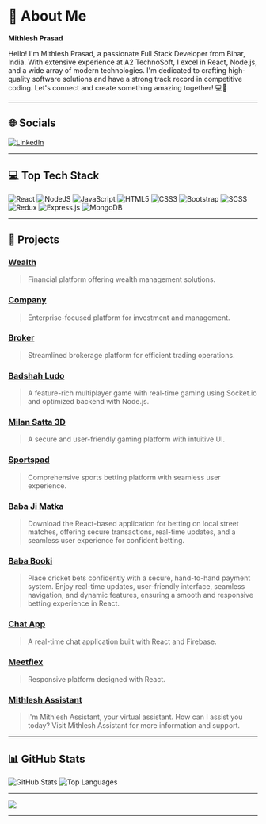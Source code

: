 # 🌟 About Me

**Mithlesh Prasad**

Hello! I'm Mithlesh Prasad, a passionate Full Stack Developer from Bihar, India. With extensive experience at A2 TechnoSoft, I excel in React, Node.js, and a wide array of modern technologies. I'm dedicated to crafting high-quality software solutions and have a strong track record in competitive coding. Let's connect and create something amazing together! 💻🚀

---

## 🌐 Socials

[![LinkedIn](https://img.shields.io/badge/LinkedIn-%230077B5.svg?logo=linkedin&logoColor=white)](https://www.linkedin.com/in/mithlesh-prasad-5a68a41a3/) 

---

## 💻 Top Tech Stack

![React](https://img.shields.io/badge/react-%2320232a.svg?style=for-the-badge&logo=react&logoColor=%2361DAFB) 
![NodeJS](https://img.shields.io/badge/node.js-6DA55F?style=for-the-badge&logo=node.js&logoColor=white) 
![JavaScript](https://img.shields.io/badge/javascript-%23323330.svg?style=for-the-badge&logo=javascript&logoColor=%23F7DF1E) 
![HTML5](https://img.shields.io/badge/html5-%23E34F26.svg?style=for-the-badge&logo=html5&logoColor=white) 
![CSS3](https://img.shields.io/badge/css3-%231572B6.svg?style=for-the-badge&logo=css3&logoColor=white) 
![Bootstrap](https://img.shields.io/badge/bootstrap-%238511FA.svg?style=for-the-badge&logo=bootstrap&logoColor=white) 
![SCSS](https://img.shields.io/badge/SASS-hotpink.svg?style=for-the-badge&logo=SASS&logoColor=white) 
![Redux](https://img.shields.io/badge/redux-%23593d88.svg?style=for-the-badge&logo=redux&logoColor=white) 
![Express.js](https://img.shields.io/badge/express.js-%23404d59.svg?style=for-the-badge&logo=express&logoColor=%2361DAFB) 
![MongoDB](https://img.shields.io/badge/MongoDB-%234ea94b.svg?style=for-the-badge&logo=mongodb&logoColor=white)

---

## 🌟 Projects
### [Wealth](https://wealth.swaninvestment.in/)
> Financial platform offering wealth management solutions.

### [Company](https://company.swaninvestment.in/)
> Enterprise-focused platform for investment and management.

### [Broker](https://broker.swaninvestment.in/)
> Streamlined brokerage platform for efficient trading operations.

### [Badshah Ludo](https://badshahludo.com/)
> A feature-rich multiplayer game with real-time gaming using Socket.io and optimized backend with Node.js.

### [Milan Satta 3D](https://milansatta3d.com/Login)
> A secure and user-friendly gaming platform with intuitive UI.

### [Sportspad](https://www.sportspad.com/)
> Comprehensive sports betting platform with seamless user experience.

### [Baba Ji Matka](https://github.com/mithleshprasad/baba_ji_matka)
>Download the React-based application for betting on local street matches, offering secure transactions, real-time updates, and a seamless user experience for confident betting.

### [Baba Booki](https://bababooki.in/login)
>Place cricket bets confidently with a secure, hand-to-hand payment system. Enjoy real-time updates, user-friendly interface, seamless navigation, and dynamic features, ensuring a smooth and responsive betting experience in React.

### [Chat App](https://moonlit-smakager-2d0d10.netlify.app/)
> A real-time chat application built with React and Firebase.

### [Meetflex](https://meetflex.netlify.app/)
> Responsive platform designed with React.
### [Mithlesh Assistant](https://mithleshassistant.netlify.app/)
> I'm Mithlesh Assistant, your virtual assistant. How can I assist you today? Visit Mithlesh Assistant for more information and support.

---

## 📊 GitHub Stats

![GitHub Stats](https://github-readme-stats.vercel.app/api?username=mithleshprasad&theme=dark&hide_border=false&include_all_commits=true&count_private=true)
![Top Languages](https://github-readme-stats.vercel.app/api/top-langs/?username=mithleshprasad&theme=dark&hide_border=false&include_all_commits=true&count_private=true&layout=compact)

---

[![](https://visitcount.itsvg.in/api?id=mithleshprasad&icon=0&color=0)](https://visitcount.itsvg.in)

---

<!-- Proudly created with GPRM ( https://gprm.itsvg.in ) -->
